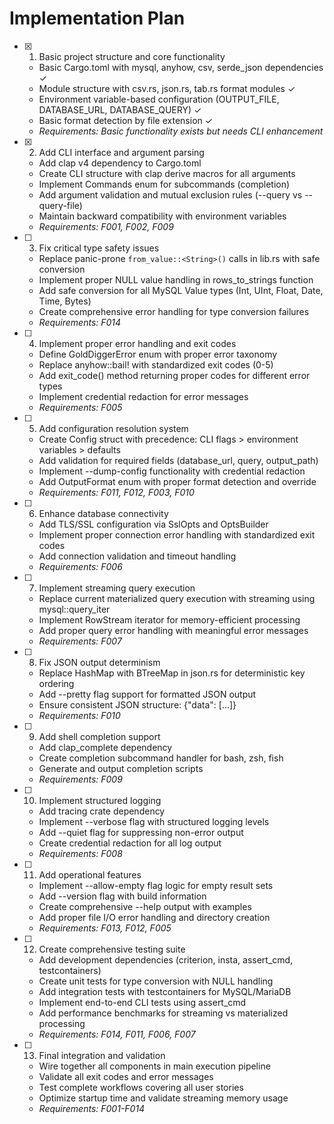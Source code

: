 # Implementation Plan

- [x] 1. Basic project structure and core functionality

  - Basic Cargo.toml with mysql, anyhow, csv, serde_json dependencies ✓
  - Module structure with csv.rs, json.rs, tab.rs format modules ✓
  - Environment variable-based configuration (OUTPUT_FILE, DATABASE_URL, DATABASE_QUERY) ✓
  - Basic format detection by file extension ✓
  - _Requirements: Basic functionality exists but needs CLI enhancement_

- [x] 2. Add CLI interface and argument parsing

  - Add clap v4 dependency to Cargo.toml
  - Create CLI structure with clap derive macros for all arguments
  - Implement Commands enum for subcommands (completion)
  - Add argument validation and mutual exclusion rules (--query vs --query-file)
  - Maintain backward compatibility with environment variables
  - _Requirements: F001, F002, F009_

- [ ] 3. Fix critical type safety issues

  - Replace panic-prone `from_value::<String>()` calls in lib.rs with safe conversion
  - Implement proper NULL value handling in rows_to_strings function
  - Add safe conversion for all MySQL Value types (Int, UInt, Float, Date, Time, Bytes)
  - Create comprehensive error handling for type conversion failures
  - _Requirements: F014_

- [ ] 4. Implement proper error handling and exit codes

  - Define GoldDiggerError enum with proper error taxonomy
  - Replace anyhow::bail! with standardized exit codes (0-5)
  - Add exit_code() method returning proper codes for different error types
  - Implement credential redaction for error messages
  - _Requirements: F005_

- [ ] 5. Add configuration resolution system

  - Create Config struct with precedence: CLI flags > environment variables > defaults
  - Add validation for required fields (database_url, query, output_path)
  - Implement --dump-config functionality with credential redaction
  - Add OutputFormat enum with proper format detection and override
  - _Requirements: F011, F012, F003, F010_

- [ ] 6. Enhance database connectivity

  - Add TLS/SSL configuration via SslOpts and OptsBuilder
  - Implement proper connection error handling with standardized exit codes
  - Add connection validation and timeout handling
  - _Requirements: F006_

- [ ] 7. Implement streaming query execution

  - Replace current materialized query execution with streaming using mysql::query_iter
  - Implement RowStream iterator for memory-efficient processing
  - Add proper query error handling with meaningful error messages
  - _Requirements: F007_

- [ ] 8. Fix JSON output determinism

  - Replace HashMap with BTreeMap in json.rs for deterministic key ordering
  - Add --pretty flag support for formatted JSON output
  - Ensure consistent JSON structure: {"data": [...]}
  - _Requirements: F010_

- [ ] 9. Add shell completion support

  - Add clap_complete dependency
  - Create completion subcommand handler for bash, zsh, fish
  - Generate and output completion scripts
  - _Requirements: F009_

- [ ] 10. Implement structured logging

  - Add tracing crate dependency
  - Implement --verbose flag with structured logging levels
  - Add --quiet flag for suppressing non-error output
  - Create credential redaction for all log output
  - _Requirements: F008_

- [ ] 11. Add operational features

  - Implement --allow-empty flag logic for empty result sets
  - Add --version flag with build information
  - Create comprehensive --help output with examples
  - Add proper file I/O error handling and directory creation
  - _Requirements: F013, F012, F005_

- [ ] 12. Create comprehensive testing suite

  - Add development dependencies (criterion, insta, assert_cmd, testcontainers)
  - Create unit tests for type conversion with NULL handling
  - Add integration tests with testcontainers for MySQL/MariaDB
  - Implement end-to-end CLI tests using assert_cmd
  - Add performance benchmarks for streaming vs materialized processing
  - _Requirements: F014, F011, F006, F007_

- [ ] 13. Final integration and validation

  - Wire together all components in main execution pipeline
  - Validate all exit codes and error messages
  - Test complete workflows covering all user stories
  - Optimize startup time and validate streaming memory usage
  - _Requirements: F001-F014_
